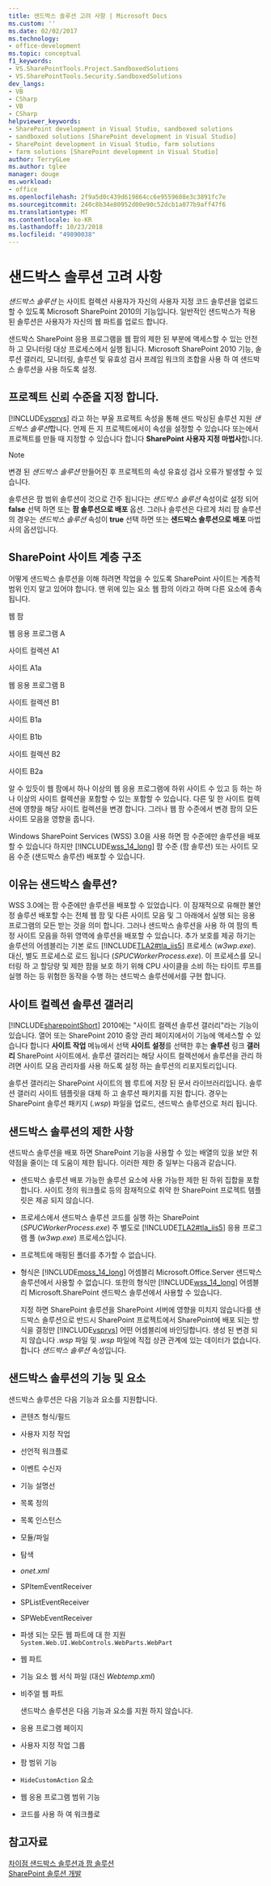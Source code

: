 ```yaml
---
title: 샌드박스 솔루션 고려 사항 | Microsoft Docs
ms.custom: ''
ms.date: 02/02/2017
ms.technology:
- office-development
ms.topic: conceptual
f1_keywords:
- VS.SharePointTools.Project.SandboxedSolutions
- VS.SharePointTools.Security.SandboxedSolutions
dev_langs:
- VB
- CSharp
- VB
- CSharp
helpviewer_keywords:
- SharePoint development in Visual Studio, sandboxed solutions
- sandboxed solutions [SharePoint development in Visual Studio]
- SharePoint development in Visual Studio, farm solutions
- farm solutions [SharePoint development in Visual Studio]
author: TerryGLee
ms.author: tglee
manager: douge
ms.workload:
- office
ms.openlocfilehash: 2f9a5d0c439d619864cc6e9559608e3c3891fc7e
ms.sourcegitcommit: 240c8b34e80952d00e90c52dcb1a077b9aff47f6
ms.translationtype: MT
ms.contentlocale: ko-KR
ms.lasthandoff: 10/23/2018
ms.locfileid: "49890038"
---
```

# <a name="sandboxed-solution-considerations"></a>샌드박스 솔루션 고려 사항
  *샌드박스 솔루션* 는 사이트 컬렉션 사용자가 자신의 사용자 지정 코드 솔루션을 업로드할 수 있도록 Microsoft SharePoint 2010의 기능입니다. 일반적인 샌드박스가 적용 된 솔루션은 사용자가 자신의 웹 파트를 업로드 합니다.  
  
 샌드박스 SharePoint 응용 프로그램을 웹 팜의 제한 된 부분에 액세스할 수 있는 안전 하 고 모니터링 대상 프로세스에서 실행 됩니다. Microsoft SharePoint 2010 기능, 솔루션 갤러리, 모니터링, 솔루션 및 유효성 검사 프레임 워크의 조합을 사용 하 여 샌드박스 솔루션을 사용 하도록 설정.  
  
## <a name="specify-project-trust-level"></a>프로젝트 신뢰 수준을 지정 합니다.
 [!INCLUDE[vsprvs](../sharepoint/includes/vsprvs-md.md)] 라고 하는 부울 프로젝트 속성을 통해 샌드 박싱된 솔루션 지원 *샌드박스 솔루션*합니다. 언제 든 지 프로젝트에서이 속성을 설정할 수 있습니다 또는에서 프로젝트를 만들 때 지정할 수 있습니다 합니다 **SharePoint 사용자 지정 마법사**합니다.  
  
> [!NOTE]  
>  변경 된 *샌드박스 솔루션* 만들어진 후 프로젝트의 속성 유효성 검사 오류가 발생할 수 있습니다.  
  
 솔루션은 팜 범위 솔루션이 것으로 간주 됩니다는 *샌드박스 솔루션* 속성이로 설정 되어 **false** 선택 하면 또는 **팜 솔루션으로 배포** 옵션. 그러나 솔루션은 다르게 처리 팜 솔루션의 경우는 *샌드박스 솔루션* 속성이 **true** 선택 하면 또는 **샌드박스 솔루션으로 배포** 마법사의 옵션입니다.  
  
## <a name="sharepoint-site-hierarchy"></a>SharePoint 사이트 계층 구조
 어떻게 샌드박스 솔루션을 이해 하려면 작업을 수 있도록 SharePoint 사이트는 계층적 범위 인지 알고 있어야 합니다. 맨 위에 있는 요소 웹 팜의 이라고 하며 다른 요소에 종속 됩니다.  
  
 웹 팜  
  
 웹 응용 프로그램 A  
  
 사이트 컬렉션 A1  
  
 사이트 A1a  
  
 웹 응용 프로그램 B  
  
 사이트 컬렉션 B1  
  
 사이트 B1a  
  
 사이트 B1b  
  
 사이트 컬렉션 B2  
  
 사이트 B2a  
  
 알 수 있듯이 웹 팜에서 하나 이상의 웹 응용 프로그램에 하위 사이트 수 있고 등 하는 하나 이상의 사이트 컬렉션을 포함할 수 있는 포함할 수 있습니다. 다른 및 한 사이트 컬렉션에 영향을 해당 사이트 컬렉션을 변경 합니다. 그러나 웹 팜 수준에서 변경 팜의 모든 사이트 모음을 영향을 줍니다.  
  
 Windows SharePoint Services (WSS) 3.0을 사용 하면 팜 수준에만 솔루션을 배포할 수 있습니다 하지만 [!INCLUDE[wss_14_long](../sharepoint/includes/wss-14-long-md.md)] 팜 수준 (팜 솔루션) 또는 사이트 모음 수준 (샌드박스 솔루션) 배포할 수 있습니다.  
  
## <a name="why-sandboxed-solutions"></a>이유는 샌드박스 솔루션?
 WSS 3.0에는 팜 수준에만 솔루션을 배포할 수 있었습니다. 이 잠재적으로 유해한 불안정 솔루션 배포할 수는 전체 웹 팜 및 다른 사이트 모음 및 그 아래에서 실행 되는 응용 프로그램의 모든 받는 것을 의미 합니다. 그러나 샌드박스 솔루션을 사용 하 여 팜의 특정 사이트 모음을 하위 영역에 솔루션을 배포할 수 있습니다. 추가 보호를 제공 하기는 솔루션의 어셈블리는 기본 로드 [!INCLUDE[TLA2#tla_iis5](../sharepoint/includes/tla2sharptla-iis5-md.md)] 프로세스 (*w3wp.exe*). 대신, 별도 프로세스로 로드 됩니다 (*SPUCWorkerProcess.exe*). 이 프로세스를 모니터링 하 고 할당량 및 제한 팜을 보호 하기 위해 CPU 사이클을 소비 하는 타이트 루프를 실행 하는 등 위험한 동작을 수행 하는 샌드박스 솔루션에서를 구현 합니다.  
  
## <a name="site-collection-solution-gallery"></a>사이트 컬렉션 솔루션 갤러리
 [!INCLUDE[sharepointShort](../sharepoint/includes/sharepointshort-md.md)] 2010에는 "사이트 컬렉션 솔루션 갤러리"라는 기능이 있습니다. 열어 또는 SharePoint 2010 중앙 관리 페이지에서이 기능에 액세스할 수 있습니다 합니다 **사이트 작업** 메뉴에서 선택 **사이트 설정**를 선택한 후는 **솔루션** 링크 **갤러리** SharePoint 사이트에서. 솔루션 갤러리는 해당 사이트 컬렉션에서 솔루션을 관리 하려면 사이트 모음 관리자를 사용 하도록 설정 하는 솔루션의 리포지토리입니다.  
  
 솔루션 갤러리는 SharePoint 사이트의 웹 루트에 저장 된 문서 라이브러리입니다. 솔루션 갤러리 사이트 템플릿을 대체 하 고 솔루션 패키지를 지원 합니다. 경우는 SharePoint 솔루션 패키지 (*.wsp*) 파일을 업로드, 샌드박스 솔루션으로 처리 됩니다.  
  
## <a name="sandboxed-solution-limitations"></a>샌드박스 솔루션의 제한 사항
 샌드박스 솔루션을 배포 하면 SharePoint 기능을 사용할 수 있는 배열의 있을 보안 취약점을 줄이는 데 도움이 제한 됩니다. 이러한 제한 중 일부는 다음과 같습니다.  
  
- 샌드박스 솔루션 배포 가능한 솔루션 요소에 사용 가능한 제한 된 하위 집합을 포함 합니다. 사이트 정의 워크플로 등의 잠재적으로 취약 한 SharePoint 프로젝트 템플릿은 제공 되지 않습니다.  
  
- 프로세스에서 샌드박스 솔루션 코드를 실행 하는 SharePoint (*SPUCWorkerProcess.exe*) 주 별도로 [!INCLUDE[TLA2#tla_iis5](../sharepoint/includes/tla2sharptla-iis5-md.md)] 응용 프로그램 풀 (*w3wp.exe*) 프로세스입니다.  
  
- 프로젝트에 매핑된 폴더를 추가할 수 없습니다.  
  
- 형식은 [!INCLUDE[moss_14_long](../sharepoint/includes/moss-14-long-md.md)] 어셈블리 Microsoft.Office.Server 샌드박스 솔루션에서 사용할 수 없습니다. 또한의 형식만 [!INCLUDE[wss_14_long](../sharepoint/includes/wss-14-long-md.md)] 어셈블리 Microsoft.SharePoint 샌드박스 솔루션에서 사용할 수 있습니다.  
  
  지정 하면 SharePoint 솔루션을 SharePoint 서버에 영향을 미치지 않습니다를 샌드박스 솔루션으로 반드시 SharePoint 프로젝트에서 SharePoint에 배포 되는 방식을 결정만 [!INCLUDE[vsprvs](../sharepoint/includes/vsprvs-md.md)] 어떤 어셈블리에 바인딩합니다. 생성 된 변경 되지 않습니다 *.wsp* 파일 및 *.wsp* 파일에 직접 상관 관계에 있는 데이터가 없습니다. 합니다 *샌드박스 솔루션* 속성입니다.  
  
## <a name="capabilities-and-elements-in-sandboxed-solutions"></a>샌드박스 솔루션의 기능 및 요소
 샌드박스 솔루션은 다음 기능과 요소를 지원합니다.  
  
- 콘텐츠 형식/필드  
  
- 사용자 지정 작업  
  
- 선언적 워크플로  
  
- 이벤트 수신자  
  
- 기능 설명선  
  
- 목록 정의  
  
- 목록 인스턴스  
  
- 모듈/파일  
  
- 탐색  
  
- *onet.xml*  
  
- SPItemEventReceiver  
  
- SPListEventReceiver  
  
- SPWebEventReceiver  
  
- 파생 되는 모든 웹 파트에 대 한 지원 `System.Web.UI.WebControls.WebParts.WebPart`  
  
- 웹 파트  
  
- 기능 요소 웹 서식 파일 (대신 *Webtemp.xml*)  
  
- 비주얼 웹 파트  
  
  샌드박스 솔루션은 다음 기능과 요소를 지원 하지 않습니다.  
  
- 응용 프로그램 페이지  
  
- 사용자 지정 작업 그룹  
  
- 팜 범위 기능  
  
- `HideCustomAction` 요소  
  
- 웹 응용 프로그램 범위 기능  
  
- 코드를 사용 하 여 워크플로  
  
## <a name="see-also"></a>참고자료
 [차이점 샌드박스 솔루션과 팜 솔루션](../sharepoint/differences-between-sandboxed-and-farm-solutions.md)   
 [SharePoint 솔루션 개발](../sharepoint/developing-sharepoint-solutions.md)  
  